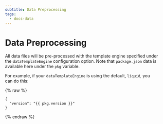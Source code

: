 ```yaml
---
subtitle: Data Preprocessing
tags:
  - docs-data
---
```

# Data Preprocessing

All data files will be pre-processed with the template engine specified under the `dataTemplateEngine` configuration option. Note that `package.json` data is available here under the `pkg` variable.

For example, if your `dataTemplateEngine` is using the default, `liquid`, you can do this:

{% raw %}
```
{
  "version": "{{ pkg.version }}"
}
```
{% endraw %}
